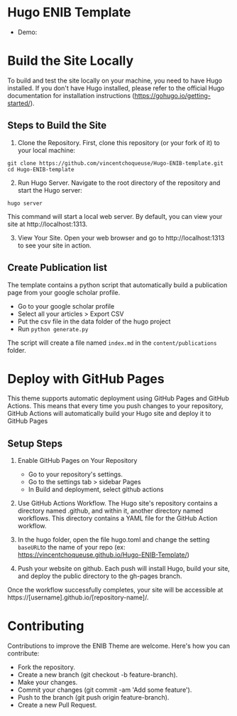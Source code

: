 # Hugo ENIB Template

* Demo: 

# Build the Site Locally

To build and test the site locally on your machine, you need to have Hugo installed. If you don't have Hugo installed, please refer to the official Hugo documentation for installation instructions (https://gohugo.io/getting-started/).

## Steps to Build the Site

1. Clone the Repository. First, clone this repository (or your fork of it) to your local machine:

```
git clone https://github.com/vincentchoqueuse/Hugo-ENIB-template.git
cd Hugo-ENIB-template
```

2. Run Hugo Server. Navigate to the root directory of the repository and start the Hugo server:

```
hugo server
```

This command will start a local web server. By default, you can view your site at http://localhost:1313.

3. View Your Site. Open your web browser and go to http://localhost:1313 to see your site in action.

## Create Publication list

The template contains a python script that automatically build a publication page from your google scholar profile.

* Go to your google scholar profile
* Select all your articles > Export CSV
* Put the csv file in the data folder of the hugo project
* Run `python generate.py`

The script will create a file named `index.md` in the `content/publications` folder.


# Deploy with GitHub Pages

This theme supports automatic deployment using GitHub Pages and GitHub Actions. This means that every time you push changes to your repository, GitHub Actions will automatically build your Hugo site and deploy it to GitHub Pages

## Setup Steps

1. Enable GitHub Pages on Your Repository
    * Go to your repository's settings.
    * Go to the settings tab > sidebar Pages
    * In Build and deployment, select github actions

2. Use GitHub Actions Workflow. The Hugo site's repository contains a directory named .github, and within it, another directory named workflows. This directory contains a YAML file for the GitHub Action workflow. 

3. In the hugo folder, open the file hugo.toml and change the setting `baseURL`to the name of your repo (ex: https://vincentchoqueuse.github.io/Hugo-ENIB-Template/)

4. Push your website on github. Each push will install Hugo, build your site, and deploy the public directory to the gh-pages branch.

Once the workflow successfully completes, your site will be accessible at https://[username].github.io/[repository-name]/.


# Contributing

Contributions to improve the ENIB Theme are welcome. Here's how you can contribute:

* Fork the repository.
* Create a new branch (git checkout -b feature-branch).
* Make your changes.
* Commit your changes (git commit -am 'Add some feature').
* Push to the branch (git push origin feature-branch).
* Create a new Pull Request.